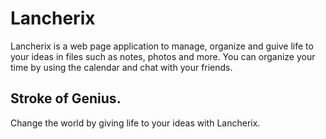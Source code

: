 # Lancherix

Lancherix is a web page application to manage, organize and guive life to your ideas in files such as notes, photos and more. You can organize your time by using the calendar and chat with your friends.

## Stroke of Genius.
Change the world by giving life to your ideas with Lancherix.
